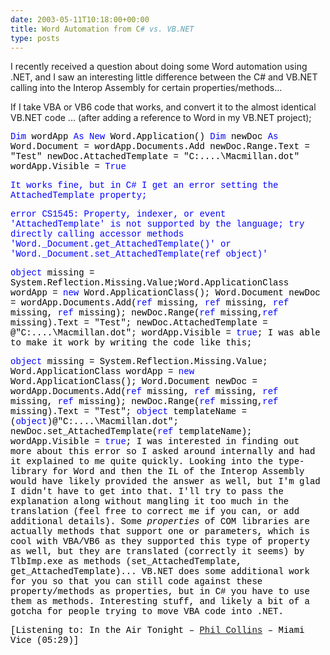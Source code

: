 ```yaml
---
date: 2003-05-11T10:18:00+00:00
title: Word Automation from C# vs. VB.NET
type: posts
---
```

I recently received a question about doing some Word automation using .NET, and I saw an interesting little difference between the C# and VB.NET calling into the Interop Assembly for certain properties/methods...

If I take VBA or VB6 code that works, and convert it to the almost identical VB.NET code ... (after adding a reference to Word in my VB.NET project);

<font color="#000000"><font face="Courier New"><font color="#0000ff">Dim <font color="#000000">wordApp <font color="#0000ff">As New <font color="#000000">Word.Application() <font color="#0000ff">Dim <font color="#000000">newDoc <font color="#0000ff">As <font face="Courier New"><font color="#000000">Word.Document = wordApp.Documents.Add newDoc.Range.Text = "Test" newDoc.AttachedTemplate = "C:\....\Macmillan.dot" wordApp.Visible = <font color="#0000ff">True

<font color="#0000ff">
It works fine, but in C# I get an error setting the AttachedTemplate property;

error CS1545: Property, indexer, or event 'AttachedTemplate' is not supported by the language; try directly calling accessor methods 'Word.\_Document.get\_AttachedTemplate()' or 'Word.\_Document.set\_AttachedTemplate(ref object)'

<font color="#000000"><font face="Courier New" color="#0000ff">object <font face="Courier New"><font color="#000000">missing = System.Reflection.Missing.Value;Word.ApplicationClass wordApp = <font color="#0000ff">new <font face="Courier New"><font color="#000000">Word.ApplicationClass(); Word.Document newDoc = wordApp.Documents.Add(<font color="#0000ff">ref <font color="#000000">missing, <font color="#0000ff">ref <font color="#000000">missing, <font color="#0000ff">ref <font color="#000000">missing, <font color="#0000ff">ref <font face="Courier New"><font color="#000000">missing); newDoc.Range(<font color="#0000ff">ref <font color="#000000">missing,<font color="#0000ff">ref <font face="Courier New"><font color="#000000">missing).Text = "Test"; newDoc.AttachedTemplate =  @"C:\....\Macmillan.dot"; wordApp.Visible = <font color="#0000ff">true<font color="#000000">;
I was able to make it work by writing the code like this;

<font color="#000000"><font face="Courier New" color="#0000ff">object <font face="Courier New"><font color="#000000">missing = System.Reflection.Missing.Value; Word.ApplicationClass wordApp = <font color="#0000ff">new <font face="Courier New"><font color="#000000">Word.ApplicationClass(); Word.Document newDoc = wordApp.Documents.Add(<font color="#0000ff">ref <font color="#000000">missing, <font color="#0000ff">ref <font color="#000000">missing, <font color="#0000ff">ref <font color="#000000">missing, <font color="#0000ff">ref <font color="#000000">missing); newDoc.Range(<font color="#0000ff">ref <font color="#000000">missing,<font color="#0000ff">ref <font color="#000000">missing).Text = "Test"; <font color="#0000ff">object <font color="#000000">templateName = (<font color="#0000ff">object<font face="Courier New"><font color="#000000">)@"C:\....\Macmillan.dot"; newDoc.set_AttachedTemplate(<font color="#0000ff">ref <font face="Courier New"><font color="#000000">templateName); wordApp.Visible = <font color="#0000ff">true<font color="#000000">;
I was interested in finding out more about this error so I asked around internally and had it explained to me quite quickly. Looking into the type-library for Word and then the IL of the Interop Assembly would have likely provided the answer as well, but I'm glad I didn't have to get into that. I'll try to pass the explanation along without mangling it too much in the translation (feel free to correct me if you can, or add additional details). Some _properties_ of COM libraries are actually methods that support one or parameters, which is cool with VBA/VB6 as they supported this type of property as well, but they are translated (correctly it seems) by TlbImp.exe as methods (set\_AttachedTemplate, get\_AttachedTemplate)... VB.NET does some additional work for you so that you can still code against these property/methods as properties, but in C# you have to use them as methods. Interesting stuff, and likely a bit of a gotcha for people trying to move VBA code into .NET.


  [Listening to: In the Air Tonight – [Phil Collins](http://www.windowsmedia.com/mg/search.asp?srch=Phil+Collins) – Miami Vice (05:29)]
